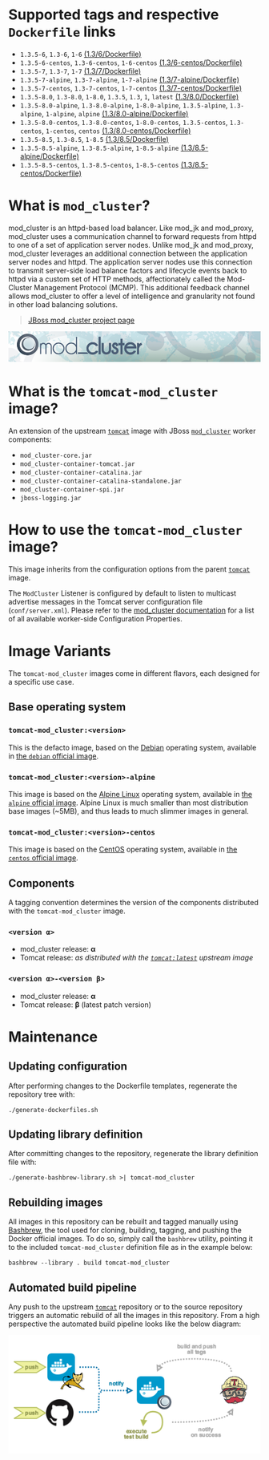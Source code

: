 # Supported tags and respective `Dockerfile` links

* `1.3.5-6`, `1.3-6`, `1-6` [(1.3/6/Dockerfile)](https://github.com/antoineco/tomcat-mod_cluster/blob/377e76e1a15b22ffa5247fbe6824929a9d54dd30/1.3/6/Dockerfile)
* `1.3.5-6-centos`, `1.3-6-centos`, `1-6-centos` [(1.3/6-centos/Dockerfile)](https://github.com/antoineco/tomcat-mod_cluster/blob/377e76e1a15b22ffa5247fbe6824929a9d54dd30/1.3/6-centos/Dockerfile)
* `1.3.5-7`, `1.3-7`, `1-7` [(1.3/7/Dockerfile)](https://github.com/antoineco/tomcat-mod_cluster/blob/43913fe797f42b6c2f746a3959e9195e56603f62/1.3/7/Dockerfile)
* `1.3.5-7-alpine`, `1.3-7-alpine`, `1-7-alpine` [(1.3/7-alpine/Dockerfile)](https://github.com/antoineco/tomcat-mod_cluster/blob/43913fe797f42b6c2f746a3959e9195e56603f62/1.3/7-alpine/Dockerfile)
* `1.3.5-7-centos`, `1.3-7-centos`, `1-7-centos` [(1.3/7-centos/Dockerfile)](https://github.com/antoineco/tomcat-mod_cluster/blob/377e76e1a15b22ffa5247fbe6824929a9d54dd30/1.3/7-centos/Dockerfile)
* `1.3.5-8.0`, `1.3-8.0`, `1-8.0`, `1.3.5`, `1.3`, `1`, `latest` [(1.3/8.0/Dockerfile)](https://github.com/antoineco/tomcat-mod_cluster/blob/377e76e1a15b22ffa5247fbe6824929a9d54dd30/1.3/8.0/Dockerfile)
* `1.3.5-8.0-alpine`, `1.3-8.0-alpine`, `1-8.0-alpine`, `1.3.5-alpine`, `1.3-alpine`, `1-alpine`, `alpine` [(1.3/8.0-alpine/Dockerfile)](https://github.com/antoineco/tomcat-mod_cluster/blob/377e76e1a15b22ffa5247fbe6824929a9d54dd30/1.3/8.0-alpine/Dockerfile)
* `1.3.5-8.0-centos`, `1.3-8.0-centos`, `1-8.0-centos`, `1.3.5-centos`, `1.3-centos`, `1-centos`, `centos` [(1.3/8.0-centos/Dockerfile)](https://github.com/antoineco/tomcat-mod_cluster/blob/377e76e1a15b22ffa5247fbe6824929a9d54dd30/1.3/8.0-centos/Dockerfile)
* `1.3.5-8.5`, `1.3-8.5`, `1-8.5` [(1.3/8.5/Dockerfile)](https://github.com/antoineco/tomcat-mod_cluster/blob/43913fe797f42b6c2f746a3959e9195e56603f62/1.3/8.5/Dockerfile)
* `1.3.5-8.5-alpine`, `1.3-8.5-alpine`, `1-8.5-alpine` [(1.3/8.5-alpine/Dockerfile)](https://github.com/antoineco/tomcat-mod_cluster/blob/43913fe797f42b6c2f746a3959e9195e56603f62/1.3/8.5-alpine/Dockerfile)
* `1.3.5-8.5-centos`, `1.3-8.5-centos`, `1-8.5-centos` [(1.3/8.5-centos/Dockerfile)](https://github.com/antoineco/tomcat-mod_cluster/blob/377e76e1a15b22ffa5247fbe6824929a9d54dd30/1.3/8.5-centos/Dockerfile)

# What is `mod_cluster`?

mod_cluster is an httpd-based load balancer. Like mod_jk and mod_proxy, mod_cluster uses a communication channel to forward requests from httpd to one of a set of application server nodes. Unlike mod_jk and mod_proxy, mod_cluster leverages an additional connection between the application server nodes and httpd. The application server nodes use this connection to transmit server-side load balance factors and lifecycle events back to httpd via a custom set of HTTP methods, affectionately called the Mod-Cluster Management Protocol (MCMP). This additional feedback channel allows mod_cluster to offer a level of intelligence and granularity not found in other load balancing solutions.

> [JBoss mod_cluster project page][mod_cluster]

![JBoss mod_cluster][banner]

# What is the `tomcat-mod_cluster` image?

An extension of the upstream [`tomcat`][docker-tomcat] image with JBoss [`mod_cluster`][mod_cluster] worker components:
* `mod_cluster-core.jar`
* `mod_cluster-container-tomcat.jar`
* `mod_cluster-container-catalina.jar`
* `mod_cluster-container-catalina-standalone.jar`
* `mod_cluster-container-spi.jar`
* `jboss-logging.jar`

# How to use the `tomcat-mod_cluster` image?

This image inherits from the configuration options from the parent [`tomcat`][docker-tomcat] image.

The `ModCluster` Listener is configured by default to listen to multicast advertise messages in the Tomcat server configuration file (`conf/server.xml`). Please refer to the [mod_cluster documentation][mod_cluster-tc-conf] for a list of all available worker-side Configuration Properties.

# Image Variants

The `tomcat-mod_cluster` images come in different flavors, each designed for a specific use case.

## Base operating system

### `tomcat-mod_cluster:<version>`

This is the defacto image, based on the [Debian](http://debian.org) operating system, available in [the `debian` official image](https://hub.docker.com/_/debian).

### `tomcat-mod_cluster:<version>-alpine`

This image is based on the [Alpine Linux](http://alpinelinux.org) operating system, available in [the `alpine` official image](https://hub.docker.com/_/alpine). Alpine Linux is much smaller than most distribution base images (~5MB), and thus leads to much slimmer images in general.

### `tomcat-mod_cluster:<version>-centos`

This image is based on the [CentOS](https://www.centos.org/) operating system, available in [the `centos` official image][docker-centos].

## Components

A tagging convention determines the version of the components distributed with the `tomcat-mod_cluster` image.

### `<version α>`

* mod_cluster release: **α**
* Tomcat release: *as distributed with the [`tomcat:latest`][docker-tomcat] upstream image*

### `<version α>-<version β>`

* mod_cluster release: **α**
* Tomcat release: **β** (latest patch version)

# Maintenance

## Updating configuration

After performing changes to the Dockerfile templates, regenerate the repository tree with:

```
./generate-dockerfiles.sh
```

## Updating library definition

After committing changes to the repository, regenerate the library definition file with:

```
./generate-bashbrew-library.sh >| tomcat-mod_cluster
```

## Rebuilding images

All images in this repository can be rebuilt and tagged manually using [Bashbrew][bashbrew], the tool used for cloning, building, tagging, and pushing the Docker official images. To do so, simply call the `bashbrew` utility, pointing it to the included `tomcat-mod_cluster` definition file as in the example below:

```
bashbrew --library . build tomcat-mod_cluster
```

## Automated build pipeline

Any push to the upstream [`tomcat`][docker-tomcat] repository or to the source repository triggers an automatic rebuild of all the images in this repository. From a high perspective the automated build pipeline looks like the below diagram:

![Automated build pipeline][pipeline]


[banner]: https://raw.githubusercontent.com/antoineco/tomcat-mod_cluster/master/modcluster_banner_r1v2.png
[docker-tomcat]: https://hub.docker.com/_/tomcat/
[docker-centos]: https://hub.docker.com/_/centos/
[mod_cluster]: http://modcluster.io/
[mod_cluster-tc-conf]: http://modcluster.io/documentation/#worker-side-configuration-properties
[bashbrew]: https://github.com/docker-library/official-images/blob/master/bashbrew/README.md
[pipeline]: https://raw.githubusercontent.com/antoineco/tomcat-mod_cluster/master/build_pipeline.png
